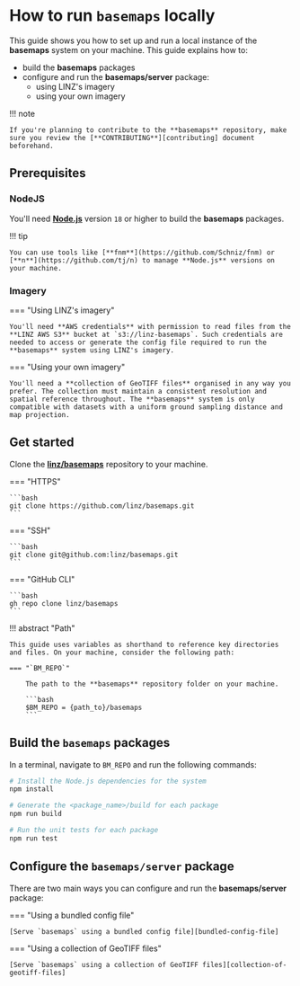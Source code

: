 # How to run `basemaps` locally

This guide shows you how to set up and run a local instance of the **basemaps** system on your machine. This guide explains how to:

- build the **basemaps** packages
- configure and run the **basemaps/server** package:
  - using LINZ's imagery
  - using your own imagery

!!! note

    If you're planning to contribute to the **basemaps** repository, make sure you review the [**CONTRIBUTING**][contributing] document beforehand.

## Prerequisites

### NodeJS

You'll need **[Node.js](https://nodejs.org)** version `18` or higher to build the **basemaps** packages.

!!! tip

    You can use tools like [**fnm**](https://github.com/Schniz/fnm) or [**n**](https://github.com/tj/n) to manage **Node.js** versions on your machine.

### Imagery

=== "Using LINZ's imagery"

    You'll need **AWS credentials** with permission to read files from the **LINZ AWS S3** bucket at `s3://linz-basemaps`. Such credentials are needed to access or generate the config file required to run the **basemaps** system using LINZ's imagery.

=== "Using your own imagery"

    You'll need a **collection of GeoTIFF files** organised in any way you prefer. The collection must maintain a consistent resolution and spatial reference throughout. The **basemaps** system is only compatible with datasets with a uniform ground sampling distance and map projection.

## Get started

Clone the [**linz/basemaps**][bm_repo] repository to your machine.

=== "HTTPS"

    ```bash
    git clone https://github.com/linz/basemaps.git
    ```

=== "SSH"

    ```bash
    git clone git@github.com:linz/basemaps.git
    ```

=== "GitHub CLI"

    ```bash
    gh repo clone linz/basemaps
    ```

!!! abstract "Path"

    This guide uses variables as shorthand to reference key directories and files. On your machine, consider the following path:

    === "`BM_REPO`"

        The path to the **basemaps** repository folder on your machine.

        ```bash
        $BM_REPO = {path_to}/basemaps
        ```

## Build the `basemaps` packages

In a terminal, navigate to `BM_REPO` and run the following commands:

```bash
# Install the Node.js dependencies for the system
npm install

# Generate the <package_name>/build for each package
npm run build

# Run the unit tests for each package
npm run test
```

## Configure the `basemaps/server` package

There are two main ways you can configure and run the **basemaps/server** package:

=== "Using a bundled config file"

    [Serve `basemaps` using a bundled config file][bundled-config-file]

=== "Using a collection of GeoTIFF files"

    [Serve `basemaps` using a collection of GeoTIFF files][collection-of-geotiff-files]

<!-- internal links -->

[bundled-config-file]: ./server-methods/serve-basemaps-with-bundled-config-file.md
[collection-of-geotiff-files]: ./server-methods/serve-basemaps-with-collection-of-geotiff-files.md

<!-- external links -->

[bm_repo]: https://github.com/linz/basemaps
[configuration]: https://github.com/linz/basemaps/blob/master/docs/configuration.md
[contributing]: https://github.com/linz/basemaps/blob/master/CONTRIBUTING.md
[stac]: https://github.com/radiantearth/stac-spec/blob/master/overview.md
